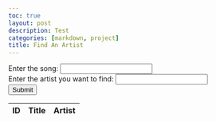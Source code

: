 ```yaml
---
toc: true
layout: post
description: Test
categories: [markdown, project]
title: Find An Artist
---
```


<html>
<head>
    <!-- load jQuery and DataTables styles and scripts -->
    <link rel="stylesheet" type="text/css" href="https://cdn.datatables.net/1.13.4/css/jquery.dataTables.min.css">
    <script type="text/javascript" src="https://code.jquery.com/jquery-3.6.0.min.js"></script>
    <script type="text/javascript" src="https://cdn.datatables.net/1.13.4/js/jquery.dataTables.min.js"></script>
</head>
<body>
    <div>
        <label for="song">Enter the song:</label>
        <input type="text" id="song">
    </div>
    <div>
        <label for="artist">Enter the artist you want to find:</label>
        <input type="text" id="artist">
    </div>
    <button onclick="songCheck()">Submit</button>
    <p id="out"></p>
    <table id="flaskTable" class="table" style="width:100%">
        <thead>
            <tr>
                <th>ID</th>
                <th>Title</th>
                <th>Artist</th>
            </tr>
        </thead>
        <tbody id="flaskBody"></tbody>
    </table>

<script>
        const table = document.getElementById('flaskTable');
        const songIn = document.getElementById('song');
        const artistIn = document.getElementById('artist');
        const outputElement = document.getElementById('out');

        function songCheck() {
            const artistl = artistIn.value.toLowerCase();
            const songl = songIn.value.toLowerCase();

            for (let i = 0; i < table.rows.length; i++) {
                const row = table.rows[i];

                for (let j = 0; j < row.cells.length; j++) {
                    const cell = row.cells[j];

                    if (cell.innerText.toLowerCase().includes(songl)) {
                        console.log(`Song found in row ${i}`);
                        const rowIndex = i;
                        const prodrow = table.rows[rowIndex];
                        const specrow = document.querySelector(`#flaskTable tr:nth-child(${i+1})`);
                        const speccells = specrow.querySelectorAll("td");

                        for (let k = 0; k < speccells.length; k++) {
                            const prodcell = prodrow.cells[k];
                            console.log(speccells[k].innerText.toLowerCase());
                            console.log(artistl);

                            if (speccells[k].innerText.toLowerCase().includes(artistl)) {
                                console.log('This song contains the artist you are looking for!');
                                outputElement.textContent = 'This song contains the artist you are looking for!';
                                return;
                            } else {
                                console.log('This song does not contain the artist you are looking for:(');
                                outputElement.textContent = 'This song does not contain the artist you are looking for:(';
                                return;
                            }
                        }
                    } else {
                        console.log('Song is not in our database. Check spelling or enter a different song.');
                        outputElement.textContent = 'Song is not in our database. Check spelling or enter a different song.';
                    }
                }
            }
        }

            $(document).ready(function() {
                fetch('https://playourshiny.duckdns.org/songdatabase', { mode: 'cors' })
                    .then(response => {
                        if (!response.ok) {
                        throw new Error('API response failed');
                    }
                    return response.json();
                })
                .then(data => {
                    for (let i = 0; i < 20; i++) {
                        const row = data[i];
                        if (!row) {
                            break;
                        }
                        $('#flaskBody').append('<tr><td>' +
                            row.id + '</td><td>' +
                            row.title + '</td><td>' +
                            row.artist + '</td></tr>');
                    }
                    $("#flaskTable").DataTable();
                })
                .catch(error => {
                    console.error('Error:', error);
                });
        });
</script>
</body>
</html>

